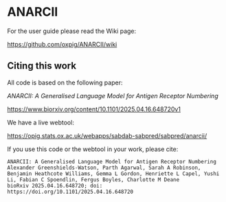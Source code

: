 # ANARCII

For the user guide please read the Wiki page: 

https://github.com/oxpig/ANARCII/wiki



## Citing this work 
All code is based on the following paper: 

*ANARCII: A Generalised Language Model for Antigen Receptor Numbering*

https://www.biorxiv.org/content/10.1101/2025.04.16.648720v1

We have a live webtool:

https://opig.stats.ox.ac.uk/webapps/sabdab-sabpred/sabpred/anarcii/

If you use this code or the webtool in your work, please cite:

```
ANARCII: A Generalised Language Model for Antigen Receptor Numbering
Alexander Greenshields-Watson, Parth Agarwal, Sarah A Robinson, Benjamin Heathcote Williams, Gemma L Gordon, Henriette L Capel, Yushi Li, Fabian C Spoendlin, Fergus Boyles, Charlotte M Deane
bioRxiv 2025.04.16.648720; doi: https://doi.org/10.1101/2025.04.16.648720 
```
